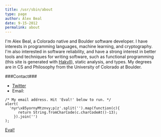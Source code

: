 ```yaml
---
title: /usr/sbin/about
type: page
author: Alex Beal
date: 9-15-2012
permalink: about
---
```


I'm Alex Beal, a Colorado native and Boulder software developer. I have interests in programming languages, machine learning, and cryptography. I'm also interested in software reliability, and have a strong interest in better tools and techniques for writing software, such as functional programming (this site is generated with [Hakyll](http://jaspervdj.be/hakyll/)), static analysis, and types. My degrees are in CS and Philosophy from the University of Colorado at Boulder.

###Contact###

<a name="contact"></a>

- [Twitter](http://twitter.com/beala)
- Email:

<script>
function alertEmail(){alert('nyr\x85yornyMtznvy;p|z'.split('').map(function(c){return String.fromCharCode(c.charCodeAt()-13);}).join(''))
}
</script>


```
/* My email address. Hit 'Eval!' below to run. */
alert(
  'nyr\x85yornyMtznvy;p|z'.split('').map(function(c){
      return String.fromCharCode(c.charCodeAt()-13);
    }).join('')
);
```
<a href="#" onclick="alertEmail()">Eval!</a>
